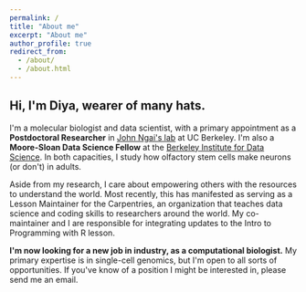 ```yaml
---
permalink: /
title: "About me"
excerpt: "About me"
author_profile: true
redirect_from: 
  - /about/
  - /about.html
---
```


## Hi, I'm Diya, wearer of many hats.

I'm a molecular biologist and data scientist, with a primary appointment as a **Postdoctoral Researcher** in [John Ngai's lab](http://mcb.berkeley.edu/labs/ngai) at UC Berkeley. I'm also a **Moore-Sloan Data Science Fellow** at the [Berkeley Institute for Data Science](https://bids.berkeley.edu/). In both capacities, I study how olfactory stem cells make neurons (or don't) in adults. 

Aside from my research, I care about empowering others with the resources to understand the world. Most recently, this has manifested as serving as a Lesson Maintainer for the Carpentries, an organization that teaches data science and coding skills to researchers around the world. My co-maintainer and I are responsible for integrating updates to the Intro to Programming with R lesson.

**I'm now looking for a new job in industry, as a computational biologist.** My primary expertise is in single-cell genomics, but I'm open to all sorts of opportunities. If you've know of a position I might be interested in, please send me an email.